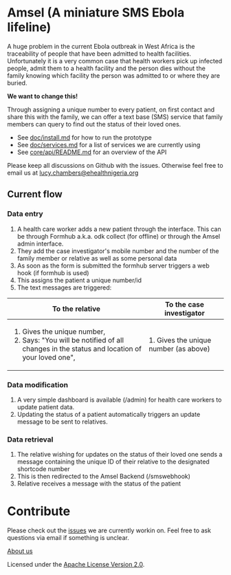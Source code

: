 Amsel (A miniature SMS Ebola lifeline)
===========

A huge problem in the current Ebola outbreak in West Africa is the traceability of people that have been admitted to health facilities. Unfortunately it is a very common case that health workers pick up infected people, admit them to a health facility and the person dies without the family knowing which facility the person was admitted to or where they are buried. 

**We want to change this!**

Through assigning a unique number to every patient, on first contact and share this with the family, we can offer a text base (SMS) service that family members can query to find out the status of their loved ones. 

- See [doc/install.md](doc/install.md) for how to run the prototype
- See [doc/services.md](doc/services.md) for a list of services we are currently using
- See [core/api/README.md](core/api/README.md) for an overview of the API

Please keep all discussions on Github with the issues. Otherwise feel free to email us at lucy.chambers@ehealthnigeria.org 

## Current flow

### Data entry

1. A health care worker adds a new patient through the interface. This can be through Formhub a.k.a. odk collect (for offline) or through the Amsel admin interface.
1. They add the case investigator's mobile number and the number of the family member or relative as well as some personal data
1. As soon as the form is submitted the formhub server triggers a web hook (if formhub is used)
1. This assigns the patient a unique number/id
2. The text messages are triggered: 


|To the relative  | To the case investigator |   
|-----|-----|
|<ol><li> Gives the unique number,</li><li> Says: "You will be notified of all changes in the status and location of your loved one",</li></ol> | 1. Gives the unique number (as above)  |

### Data modification

1. A very simple dashboard is available (/admin) for health care workers to update patient data. 
2. Updating the status of a patient automatically triggers an update message to be sent to relatives.

### Data retrieval 

1. The relative wishing for updates on the status of their loved one sends a message containing the unique ID of their relative to the designated shortcode number
1. This is then redirected to the Amsel Backend (/smswebhook)
1. Relative receives a message with the status of the patient

# Contribute

Please check out the [issues](https://github.com/eHealthAfrica/Amsel/issues) we are currently workin on. Feel free to ask questions via email if something is unclear.  

[About us](https://github.com/eHealthAfrica/jobs/blob/master/what-we-do.md)

Licensed under the [Apache License Version 2.0](http://www.apache.org/licenses/LICENSE-2.0.txt).
